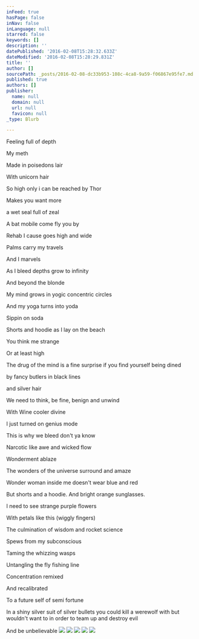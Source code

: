```yaml
---
inFeed: true
hasPage: false
inNav: false
inLanguage: null
starred: false
keywords: []
description: ''
datePublished: '2016-02-08T15:28:32.633Z'
dateModified: '2016-02-08T15:28:29.831Z'
title: ''
author: []
sourcePath: _posts/2016-02-08-dc33b953-108c-4ca8-9a59-f06867e95fe7.md
published: true
authors: []
publisher:
  name: null
  domain: null
  url: null
  favicon: null
_type: Blurb

---
```

Feeling full of depth

My meth

Made in poisedons lair

With unicorn hair

So  high only i can be reached by Thor

Makes you want more

a wet seal full of zeal

A bat mobile come fly you by

Rehab I cause goes high and wide

Palms carry my travels

And I marvels

As I bleed depths grow to infinity

And beyond the blonde

My mind grows in yogic concentric circles 

And my yoga turns into yoda

Sippin on soda

Shorts and hoodie as I lay on the beach

You think me strange

Or at least high

The drug of the mind is a fine surprise if you find yourself being dined 

by fancy butlers in black lines

and silver hair

We need to think, be fine, benign and unwind

With Wine cooler divine

I just turned on genius mode

This is why we bleed don't ya know

Narcotic like awe and wicked flow

Wonderment ablaze

The wonders of the universe surround and amaze

Wonder woman inside me doesn't wear blue and red

But shorts and a hoodie. And bright orange sunglasses.

I need to see strange purple flowers

With petals like this (wiggly fingers)

The culmination of wisdom and rocket science 

Spews from my subconscious

Taming the whizzing wasps

Untangling the fly fishing line

Concentration remixed

And recalibrated

To a future self of semi fortune

In a shiny silver suit of silver bullets you could kill a werewolf with but wouldn't want to in order to team up and destroy evil 

And be unbelievable
![](https://the-grid-user-content.s3-us-west-2.amazonaws.com/ff5df008-28b8-4f62-9665-5cccafbd0c4e.jpg)
![](https://the-grid-user-content.s3-us-west-2.amazonaws.com/b8cf9dd5-8aef-414f-bffa-2e7ea19cc3cd.jpg)
![](https://the-grid-user-content.s3-us-west-2.amazonaws.com/fa81089b-85e9-403c-ab7d-04d61508d297.jpg)
![](https://the-grid-user-content.s3-us-west-2.amazonaws.com/b28fdfc0-c83a-4812-97f0-44c444273a2f.jpg)
![](https://the-grid-user-content.s3-us-west-2.amazonaws.com/a7704ea9-2886-4a7a-af66-370aef021e0b.jpg)